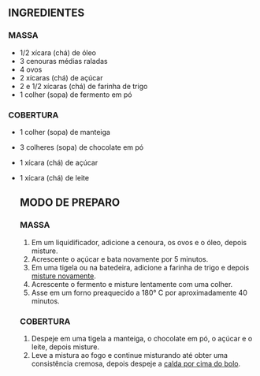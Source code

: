 ## INGREDIENTES



### **MASSA**

- 1/2 xícara (chá) de óleo
- 3 cenouras médias raladas
- 4 ovos
- 2 xícaras (chá) de açúcar
- 2 e 1/2 xícaras (chá) de farinha de trigo
- 1 colher (sopa) de fermento em pó

### **COBERTURA**

- 1 colher (sopa) de manteiga

- 3 colheres (sopa) de chocolate em pó

- 1 xícara (chá) de açúcar

- 1 xícara (chá) de leite

  ## MODO DE PREPARO

  

  ### **MASSA**

  1. Em um liquidificador, adicione a cenoura, os ovos e o óleo, depois misture.
  2. Acrescente o açúcar e bata novamente por 5 minutos.
  3. Em uma tigela ou na batedeira, adicione a farinha de trigo e depois [misture novamente](https://blog.tudogostoso.com.br/dicas-de-cozinha/dicas-para-fazer-um-bolo-fofinho/).
  4. Acrescente o fermento e misture lentamente com uma colher.
  5. Asse em um forno preaquecido a 180° C por aproximadamente 40 minutos.

  ### **COBERTURA**

  1. Despeje em uma tigela a manteiga, o chocolate em pó, o açúcar e o leite, depois misture.
  2. Leve a mistura ao fogo e continue misturando até obter uma consistência cremosa, depois despeje a [calda por cima do bolo](https://www.tudogostoso.com.br/receita/109721-cobertura-de-chocolate-com-leite-condensado.html).